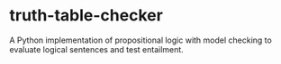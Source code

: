 # truth-table-checker
A Python implementation of propositional logic with model checking to evaluate logical sentences and test entailment.
